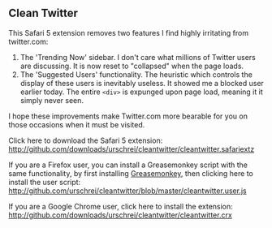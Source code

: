 ## Clean Twitter ##

This Safari 5 extension removes two features I find highly irritating from twitter.com:

1. The 'Trending Now' sidebar. I don't care what millions of Twitter users are discussing. It is now reset to "collapsed" when the page loads.
2. The 'Suggested Users' functionality. The heuristic which controls the display of these users is inevitably useless. It showed me a blocked user earlier today. The entire `<div>` is expunged upon page load, meaning it it simply never seen.

I hope these improvements make Twitter.com more bearable for you on those occasions when it must be visited.

Click here to download the Safari 5 extension:  
<http://github.com/downloads/urschrei/cleantwitter/cleantwitter.safariextz>

If you are a Firefox user, you can install a Greasemonkey script with the same functionality, by first installing [Greasemonkey], then clicking here to install the user script:  
<http://github.com/urschrei/cleantwitter/blob/master/cleantwitter.user.js>

If you are a Google Chrome user, click here to install the extension:
<http://github.com/downloads/urschrei/cleantwitter/cleantwitter.crx>

[Greasemonkey]: https://addons.mozilla.org/en-US/firefox/addon/748/
